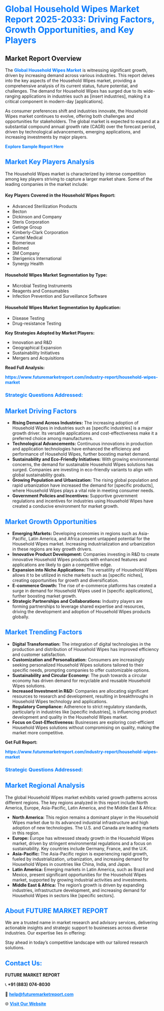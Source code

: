 <h1 style="color: #007BFF;">Global Household Wipes Market Report 2025-2033: Driving Factors, Growth Opportunities, and Key Players</h1>

<section id="overview">
<h2>Market Report Overview</h2>
<p>The <a href="https://www.futuremarketreport.com/industry-report/household-wipes-market" style="color: #007BFF; text-decoration: none;"><strong>Global Household Wipes Market</strong></a> is witnessing significant growth, driven by increasing demand across various industries. This report delves into the key aspects of the Household Wipes market, providing a comprehensive analysis of its current status, future potential, and challenges. The demand for Household Wipes has surged due to its wide-ranging applications in industries such as [insert industries], making it a critical component in modern-day [applications].</p>
<p>As consumer preferences shift and industries innovate, the Household Wipes market continues to evolve, offering both challenges and opportunities for stakeholders. The global market is expected to expand at a substantial compound annual growth rate (CAGR) over the forecast period, driven by technological advancements, emerging applications, and increasing investments by major players.</p>
</section>

<section id="overview">
<p><a href="https://www.futuremarketreport.com/request-sample/reportId=35937" style="color: #007BFF; text-decoration: none;"><strong>Explore Sample Report Here</strong></a></p>
</section>

<section id="key-players">
<h2 style="color: #007BFF;">Market Key Players Analysis</h2>
<p>The Household Wipes market is characterized by intense competition among key players striving to capture a larger market share. Some of the leading companies in the market include:</p>
<h4>Key Players Covered in the Household Wipes Report:</h4>
<ul><li>Advanced Sterilization Products</li><li>Becton</li><li>Dickinson and Company</li><li>Steris Corporation</li><li>Getinge Group</li><li>Kimberly-Clark Corporation</li><li>Cantel Medical</li><li>Biomerieux</li><li>Belimed</li><li>3M Company</li><li>Sterigenics International</li><li>Synergy Health</li></ul>
<h4>Household Wipes Market Segmentation by Type:</h4>
<ul><li>Microbial Testing Instruments</li><li>Reagents and Consumables</li><li>Infection Prevention and Surveillance Software</li></ul>

<h4>Household Wipes Market Segmentation by Application:</h4>
<ul><li>Disease Testing</li><li>Drug-resistance Testing</li></ul>
<p><strong>Key Strategies Adopted by Market Players:</strong></p>
<ul>
<li>Innovation and R&D</li>
<li>Geographical Expansion</li>
<li>Sustainability Initiatives</li>
<li>Mergers and Acquisitions</li>
</ul>
</section>

<section>
<p><strong>Read Full Analysis: </strong></p><a href="https://www.futuremarketreport.com/industry-report/household-wipes-market" style="color: #007BFF; text-decoration: none;"><strong>https://www.futuremarketreport.com/industry-report/household-wipes-market</strong></a>
<h3 style="color: #007BFF;">Strategic Questions Addressed:</h3>
</section>

<section id="driving-factors">
<h2 style="color: #007BFF;">Market Driving Factors</h2>
<ul>
<li><strong>Rising Demand Across Industries:</strong> The increasing adoption of Household Wipes in industries such as [specific industries] is a major growth driver. Its versatile applications and cost-effectiveness make it a preferred choice among manufacturers.</li>
<li><strong>Technological Advancements:</strong> Continuous innovations in production and application technologies have enhanced the efficiency and performance of Household Wipes, further boosting market demand.</li>
<li><strong>Sustainability and Eco-Friendly Initiatives:</strong> With growing environmental concerns, the demand for sustainable Household Wipes solutions has surged. Companies are investing in eco-friendly variants to align with global sustainability goals.</li>
<li><strong>Growing Population and Urbanization:</strong> The rising global population and rapid urbanization have increased the demand for [specific products], where Household Wipes plays a vital role in meeting consumer needs.</li>
<li><strong>Government Policies and Incentives:</strong> Supportive government regulations and incentives for industries using Household Wipes have created a conducive environment for market growth.</li>
</ul>
</section>

<section id="growth-opportunities">
<h2 style="color: #007BFF;">Market Growth Opportunities</h2>
<ul>
<li><strong>Emerging Markets:</strong> Developing economies in regions such as Asia-Pacific, Latin America, and Africa present untapped potential for the Household Wipes market. Increasing industrialization and urbanization in these regions are key growth drivers.</li>
<li><strong>Innovative Product Development:</strong> Companies investing in R&D to create innovative Household Wipes products with enhanced features and applications are likely to gain a competitive edge.</li>
<li><strong>Expansion into Niche Applications:</strong> The versatility of Household Wipes allows it to be utilized in niche markets such as [specific niches], creating opportunities for growth and diversification.</li>
<li><strong>E-commerce Growth:</strong> The rise of e-commerce platforms has created a surge in demand for Household Wipes used in [specific applications], further boosting market growth.</li>
<li><strong>Strategic Partnerships and Collaborations:</strong> Industry players are forming partnerships to leverage shared expertise and resources, driving the development and adoption of Household Wipes products globally.</li>
</ul>
</section>

<section id="trending-factors">
<h2 style="color: #007BFF;">Market Trending Factors</h2>
<ul>
<li><strong>Digital Transformation:</strong> The integration of digital technologies in the production and distribution of Household Wipes has improved efficiency and customer satisfaction.</li>
<li><strong>Customization and Personalization:</strong> Consumers are increasingly seeking personalized Household Wipes solutions tailored to their specific needs, prompting companies to offer customizable options.</li>
<li><strong>Sustainability and Circular Economy:</strong> The push towards a circular economy has driven demand for recyclable and reusable Household Wipes solutions.</li>
<li><strong>Increased Investment in R&D:</strong> Companies are allocating significant resources to research and development, resulting in breakthroughs in Household Wipes technology and applications.</li>
<li><strong>Regulatory Compliance:</strong> Adherence to strict regulatory standards, particularly in industries like [specific industries], is influencing product development and quality in the Household Wipes market.</li>
<li><strong>Focus on Cost-Effectiveness:</strong> Businesses are exploring cost-efficient Household Wipes solutions without compromising on quality, making the market more competitive.</li>
</ul>
</section>

<section>
<p><strong>Get Full Report: </strong></p><a href="https://www.futuremarketreport.com/industry-report/household-wipes-market" style="color: #007BFF; text-decoration: none;"><strong>https://www.futuremarketreport.com/industry-report/household-wipes-market</strong></a>
<h3 style="color: #007BFF;">Strategic Questions Addressed:</h3>
</section>


<section id="regional-analysis">
<h2 style="color: #007BFF;">Market Regional Analysis</h2>
<p>The global Household Wipes market exhibits varied growth patterns across different regions. The key regions analyzed in this report include North America, Europe, Asia-Pacific, Latin America, and the Middle East & Africa:</p>
<ul>
<li><strong>North America:</strong> This region remains a dominant player in the Household Wipes market due to its advanced industrial infrastructure and high adoption of new technologies. The U.S. and Canada are leading markets in this region.</li>
<li><strong>Europe:</strong> Europe has witnessed steady growth in the Household Wipes market, driven by stringent environmental regulations and a focus on sustainability. Key countries include Germany, France, and the U.K.</li>
<li><strong>Asia-Pacific:</strong> The Asia-Pacific region is experiencing rapid growth, fueled by industrialization, urbanization, and increasing demand for Household Wipes in countries like China, India, and Japan.</li>
<li><strong>Latin America:</strong> Emerging markets in Latin America, such as Brazil and Mexico, present significant opportunities for the Household Wipes market, supported by growing industrial activities and investments.</li>
<li><strong>Middle East & Africa:</strong> The region’s growth is driven by expanding industries, infrastructure development, and increasing demand for Household Wipes in sectors like [specific sectors].</li>
</ul>
</section>

<footer>
<h2 style="color: #007BFF;">About FUTURE MARKET REPORT</h2>
<p>We are a trusted name in market research and advisory services, delivering actionable insights and strategic support to businesses across diverse industries. Our expertise lies in offering:</p>

<p>Stay ahead in today’s competitive landscape with our tailored research solutions.</p>

<h2 style="color: #007BFF;">Contact Us:</h2>
<p><strong>FUTURE MARKET REPORT</strong></p>
<p>📞 <strong>+91 (883) 074-8030</strong></p>
<p>📧 <strong><a href="mailto:help@futuremarketreport.com" style="color: #007BFF;">help@futuremarketreport.com</a></strong></p>
<p>🌐 <strong><a href="https://www.futuremarketreport.com/" style="color: #007BFF;">Visit Our Website</a></strong></p>
</footer>